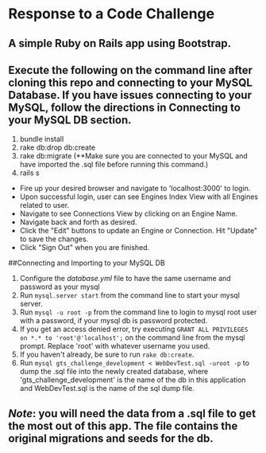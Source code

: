 # Response to a Code Challenge

## A simple Ruby on Rails app using Bootstrap. 

## Execute the following on the command line after cloning this repo and connecting to your MySQL Database. If you have issues connecting to your MySQL, follow the directions in **Connecting to your MySQL DB** section.

1. bundle install 
2. rake db:drop db:create 
3. rake db:migrate (**Make sure you are connected to your MySQL and have imported the .sql file before running this command.)
3. rails s
 
+ Fire up your desired browser and navigate to 'localhost:3000' to login.
+ Upon successful login, user can see Engines Index View with all Engines related to user.
+ Navigate to see Connections View by clicking on an Engine Name.
+ Navigate back and forth as desired. 
+ Click the "Edit" buttons to update an Engine or Connection. Hit "Update" to save the changes.
+ Click "Sign Out" when you are finished.


##Connecting and Importing to your MySQL DB

1. Configure the _database.yml_ file to have the same username and password as your mysql
2. Run ```mysql.server start``` from the command line to start your mysql server.
3. Run ```mysql -u root -p``` from the command line to login to mysql root user with a password, if your mysql db is password protected.
4. If you get an access denied error, try executing ```GRANT ALL PRIVILEGES on *.* to 'root'@'localhost';``` on the command line from the mysql prompt. Replace 'root' with whatever username you used.
5. If you haven't already, be sure to run ```rake db:create```. 
6. Run ```mysql gts_challenge_development < WebDevTest.sql -uroot -p``` to dump the .sql file into the newly created database, where 'gts_challenge_development' is the name of the db in this application and WebDevTest.sql is the name of the sql dump file.


## _Note_: you will need the data from a .sql file to get the most out of this app. The file contains the original migrations and seeds for the db.



